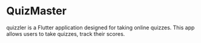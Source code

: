 # QuizMaster

quizzler is a Flutter application designed for taking online quizzes. This app allows users to take quizzes, track their scores.
